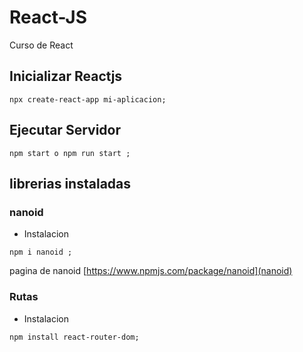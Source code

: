 # React-JS
 Curso de React

## Inicializar Reactjs
```<node.js>
npx create-react-app mi-aplicacion;
```
## Ejecutar Servidor

```<node.js>
npm start o npm run start ;
```

## librerias instaladas
###  nanoid

* Instalacion 
```<node.js>
npm i nanoid ;
```
 pagina de nanoid [https://www.npmjs.com/package/nanoid](nanoid)
 
### Rutas

* Instalacion
```<node.js>
npm install react-router-dom;
```



